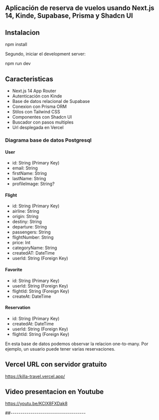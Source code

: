 ## Aplicación de reserva de vuelos usando Next.js 14, Kinde, Supabase, Prisma y Shadcn UI

## Instalacion

npm install

Segundo, iniciar el development server:

npm run dev

## Caracteristicas

- Next.js 14 App Router
- Autenticación con Kinde
- Base de datos relacional de Supabase
- Conexion con Prisma ORM
- Stilos con Tailwind CSS
- Componentes con Shadcn UI
- Buscador con pasos multiples
- Url desplegada en Vercel

### Diagrama base de datos Postgresql

#### User
- id: String (Primary Key)
- email: String
- firstName: String
- lastName: String
- profileImage: String?

#### Flight
- id: String (Primary Key)
- airline: String
- origin: String
- destiny: String
- departure: String
- passengers: String
- flightNumber: String
- price: Int
- categoryName: String
- createdAT: DateTime
- userId: String (Foreign Key)

#### Favorite
- id: String (Primary Key)
- userId: String (Foreign Key)
- flightId: String (Foreign Key)
- createAt: DateTime

#### Reservation
- id: String (Primary Key)
- createdAt: DateTime
- userId: String (Foreign Key)
- flightId: String (Foreign Key)

En esta base de datos podemos observar la relacion one-to-many.
Por ejemplo, un usuario puede tener varias reservaciones.
 

  ## Vercel URL con servidor gratuito

  https://killa-travel.vercel.app/ 

  ## Video presentacion en Youtube

  https://youtu.be/KClX8FXDak8
  

  ##--------------------------------------

  
